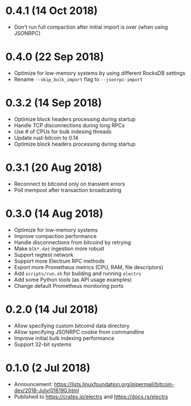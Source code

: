 # 0.4.1 (14 Oct 2018)

* Don't run full compaction after initial import is over (when using JSONRPC)

# 0.4.0 (22 Sep 2018)

* Optimize for low-memory systems by using different RocksDB settings
* Rename `--skip_bulk_import` flag to `--jsonrpc-import`

# 0.3.2 (14 Sep 2018)

* Optimize block headers processing during startup
* Handle TCP disconnections during long RPCs
* Use # of CPUs for bulk indexing threads
* Update rust-bitcoin to 0.14
* Optimize block headers processing during startup


# 0.3.1 (20 Aug 2018)

* Reconnect to bitcoind only on transient errors
* Poll mempool after transaction broadcasting

# 0.3.0 (14 Aug 2018)

* Optimize for low-memory systems
* Improve compaction performance
* Handle disconnections from bitcoind by retrying
* Make `blk*.dat` ingestion more robust
* Support regtest network
* Support more Electrum RPC methods
* Export more Prometheus metrics (CPU, RAM, file descriptors)
* Add `scripts/run.sh` for building and running `electrs`
* Add some Python tools (as API usage examples)
* Change default Prometheus monitoring ports

# 0.2.0 (14 Jul 2018)

* Allow specifying custom bitcoind data directory
* Allow specifying JSONRPC cookie from commandline
* Improve initial bulk indexing performance
* Support 32-bit systems

# 0.1.0 (2 Jul 2018)

* Announcement: https://lists.linuxfoundation.org/pipermail/bitcoin-dev/2018-July/016190.html
* Published to https://crates.io/electrs and https://docs.rs/electrs
